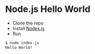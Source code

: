 
# Node.js Hello World

* Clone the repo
* Install [Nodes.js](https://nodejs.org/en/)
* Run
 
```bash
$ node index.js
Hello World!
```
